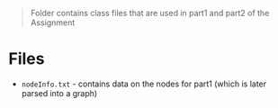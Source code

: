 >Folder contains class files that are used in part1 and part2 of the Assignment

# Files
* `nodeInfo.txt` - contains data on the nodes for part1 (which is later parsed into a graph)
